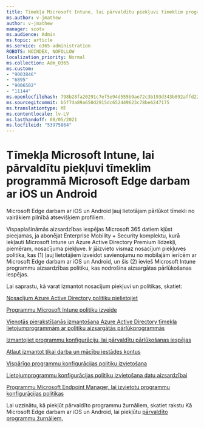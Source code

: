 ```yaml
---
title: Tīmekļa Microsoft Intune, lai pārvaldītu piekļuvi tīmeklim programmā Microsoft Edge darbam ar iOS un Android
ms.author: v-jmathew
author: v-jmathew
manager: scotv
ms.audience: Admin
ms.topic: article
ms.service: o365-administration
ROBOTS: NOINDEX, NOFOLLOW
localization_priority: Normal
ms.collection: Adm_O365
ms.custom:
- "9003846"
- "6895"
- "9006502"
- "11144"
ms.openlocfilehash: 798b28fa20291c7ef5e94d555b9ae72c3b193d343b892affd22b6a23e780d523
ms.sourcegitcommit: b5f7da89a650d2915dc652449623c78be6247175
ms.translationtype: MT
ms.contentlocale: lv-LV
ms.lasthandoff: 08/05/2021
ms.locfileid: "53975864"
---
```

# <a name="use-microsoft-intune-to-manage-web-access-in-microsoft-edge-for-ios-and-android"></a>Tīmekļa Microsoft Intune, lai pārvaldītu piekļuvi tīmeklim programmā Microsoft Edge darbam ar iOS un Android

Microsoft Edge darbam ar iOS un Android ļauj lietotājam pārlūkot tīmekli no vairākiem pilnībā atsevišķiem profiliem.

Vispaplašināmās aizsardzības iespējas Microsoft 365 datiem kļūst pieejamas, ja abonējat Enterprise Mobility + Security komplektu, kurā iekļauti Microsoft Intune un Azure Active Directory Premium līdzekļi, piemēram, nosacījuma piekļuve. Ir jāizvieto vismaz nosacījum piekļuves politika, kas (1) ļauj lietotājiem izveidot savienojumu no mobilajām ierīcēm ar Microsoft Edge darbam ar iOS un Android, un šis (2) ievieš Microsoft Intune programmu aizsardzības politiku, kas nodrošina aizsargātas pārlūkošanas iespējas.

Lai saprastu, kā varat izmantot nosacījum piekļuvi un politikas, skatiet:

[Nosacījum Azure Active Directory politiku pielietojiet](https://go.microsoft.com/fwlink/?linkid=2132481)

[Programmu Microsoft Intune politiku izveide](https://go.microsoft.com/fwlink/?linkid=2132651)

[Vienotās pierakstīšanās izmantošana Azure Active Directory tīmekļa lietojumprogrammām ar politiku aizsargātās pārlūkprogrammās](https://go.microsoft.com/fwlink/?linkid=2132482)

[Izmantojiet programmu konfigurāciju, lai pārvaldītu pārlūkošanas iespējas](https://go.microsoft.com/fwlink/?linkid=2132483)

[Atļaut izmantot tikai darba un mācību iestādes kontus](https://go.microsoft.com/fwlink/?linkid=2132652)

[Vispārīgo programmu konfigurācijas politiku izvietošana](https://go.microsoft.com/fwlink/?linkid=2132653)

[Lietojumprogrammu konfigurācijas politiku izvietošana datu aizsardzībai](https://go.microsoft.com/fwlink/?linkid=2132654)

[Programmu Microsoft Endpoint Manager, lai izvietotu programmu konfigurācijas politikas](https://go.microsoft.com/fwlink/?linkid=2132707)

Lai uzzinātu, kā piekļūt pārvaldīto programmu žurnāliem, skatiet rakstu Kā Microsoft Edge darbam ar iOS un Android, lai piekļūtu [pārvaldīto programmu žurnāliem.](https://go.microsoft.com/fwlink/?linkid=2132578)

